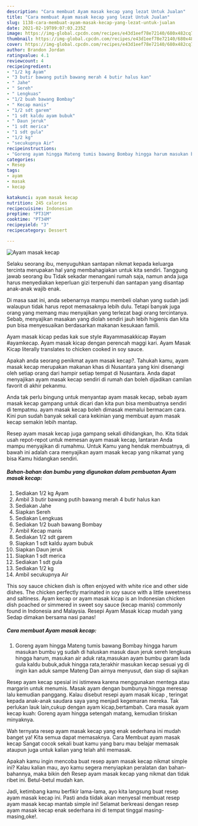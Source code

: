 ```yaml
---
description: "Cara membuat Ayam masak kecap yang lezat Untuk Jualan"
title: "Cara membuat Ayam masak kecap yang lezat Untuk Jualan"
slug: 1138-cara-membuat-ayam-masak-kecap-yang-lezat-untuk-jualan
date: 2021-02-19T09:07:03.235Z
image: https://img-global.cpcdn.com/recipes/e43d1eef78e72140/680x482cq70/ayam-masak-kecap-foto-resep-utama.jpg
thumbnail: https://img-global.cpcdn.com/recipes/e43d1eef78e72140/680x482cq70/ayam-masak-kecap-foto-resep-utama.jpg
cover: https://img-global.cpcdn.com/recipes/e43d1eef78e72140/680x482cq70/ayam-masak-kecap-foto-resep-utama.jpg
author: Brandon Jordan
ratingvalue: 4.1
reviewcount: 4
recipeingredient:
- "1/2 kg Ayam"
- "3 butir bawang putih bawang merah 4 butir halus kan"
- " Jahe"
- " Sereh"
- " Lengkuas"
- "1/2 buah bawang Bombay"
- " Kecap manis"
- "1/2 sdt garem"
- "1 sdt kaldu ayam bubuk"
- " Daun jeruk"
- "1 sdt merica"
- "1 sdt gula"
- "1/2 kg"
- "secukupnya Air"
recipeinstructions:
- "Goreng ayam hingga Mateng tumis bawang Bombay hingga harum masukan bumbu yg sudah di haluskan masuk daun jeruk sereh lengkuas hingga harum, masukan air aduk rata,masukan ayam bumbu garam lada gula kaldu bubuk,aduk hingga rata,terakhir masukan kecap sesuai yg di ingin kan aduk sampe Mateng Dan airnya menyusut, dan siap di sajikan"
categories:
- Resep
tags:
- ayam
- masak
- kecap

katakunci: ayam masak kecap 
nutrition: 245 calories
recipecuisine: Indonesian
preptime: "PT31M"
cooktime: "PT34M"
recipeyield: "3"
recipecategory: Dessert

---
```



![Ayam masak kecap](https://img-global.cpcdn.com/recipes/e43d1eef78e72140/680x482cq70/ayam-masak-kecap-foto-resep-utama.jpg)

Selaku seorang ibu, menyuguhkan santapan nikmat kepada keluarga tercinta merupakan hal yang membahagiakan untuk kita sendiri. Tanggung jawab seorang ibu Tidak sekadar menangani rumah saja, namun anda juga harus menyediakan keperluan gizi terpenuhi dan santapan yang disantap anak-anak wajib enak.

Di masa  saat ini, anda sebenarnya mampu membeli olahan yang sudah jadi walaupun tidak harus repot memasaknya lebih dulu. Tetapi banyak juga orang yang memang mau menyajikan yang terlezat bagi orang tercintanya. Sebab, menyajikan masakan yang diolah sendiri jauh lebih higienis dan kita pun bisa menyesuaikan berdasarkan makanan kesukaan famili. 

Ayam masak kicap pedas kak sue style #ayammasakkicap #ayam #ayamkecap. Ayam masak kicap dengan perencah maggi kari. Ayam Masak Kicap literally translates to chicken cooked in soy sauce.

Apakah anda seorang penikmat ayam masak kecap?. Tahukah kamu, ayam masak kecap merupakan makanan khas di Nusantara yang kini disenangi oleh setiap orang dari hampir setiap tempat di Nusantara. Anda dapat menyajikan ayam masak kecap sendiri di rumah dan boleh dijadikan camilan favorit di akhir pekanmu.

Anda tak perlu bingung untuk menyantap ayam masak kecap, sebab ayam masak kecap gampang untuk dicari dan kita pun bisa membuatnya sendiri di tempatmu. ayam masak kecap boleh dimasak memalui bermacam cara. Kini pun sudah banyak sekali cara kekinian yang membuat ayam masak kecap semakin lebih mantap.

Resep ayam masak kecap juga gampang sekali dihidangkan, lho. Kita tidak usah repot-repot untuk memesan ayam masak kecap, lantaran Anda mampu menyajikan di rumahmu. Untuk Kamu yang hendak membuatnya, di bawah ini adalah cara menyajikan ayam masak kecap yang nikamat yang bisa Kamu hidangkan sendiri.

<!--inarticleads1-->

##### Bahan-bahan dan bumbu yang digunakan dalam pembuatan Ayam masak kecap:

1. Sediakan 1/2 kg Ayam
1. Ambil 3 butir bawang putih bawang merah 4 butir halus kan
1. Sediakan  Jahe
1. Siapkan  Sereh
1. Sediakan  Lengkuas
1. Sediakan 1/2 buah bawang Bombay
1. Ambil  Kecap manis
1. Sediakan 1/2 sdt garem
1. Siapkan 1 sdt kaldu ayam bubuk
1. Siapkan  Daun jeruk
1. Siapkan 1 sdt merica
1. Sediakan 1 sdt gula
1. Sediakan 1/2 kg
1. Ambil secukupnya Air


This soy sauce chicken dish is often enjoyed with white rice and other side dishes. The chicken perfectly marinated in soy sauce with a little sweetness and saltiness. Ayam kecap or ayam masak kicap is an Indonesian chicken dish poached or simmered in sweet soy sauce (kecap manis) commonly found in Indonesia and Malaysia. Resepi Ayam Masak kicap mudah yang Sedap dimakan bersama nasi panas! 

<!--inarticleads2-->

##### Cara membuat Ayam masak kecap:

1. Goreng ayam hingga Mateng tumis bawang Bombay hingga harum masukan bumbu yg sudah di haluskan masuk daun jeruk sereh lengkuas hingga harum, masukan air aduk rata,masukan ayam bumbu garam lada gula kaldu bubuk,aduk hingga rata,terakhir masukan kecap sesuai yg di ingin kan aduk sampe Mateng Dan airnya menyusut, dan siap di sajikan


Resep ayam kecap spesial ini istimewa karena menggunakan mentega atau margarin untuk menumis. Masak ayam dengan bumbunya hingga meresap lalu kemudian panggang. Kalau disebut resepi ayam masak kicap , teringat kepada anak-anak saudara saya yang menjadi kegemaran mereka. Tak perlukan lauk lain,cukup dengan ayam kicap,bertambah. Cara masak ayam kecap kuah: Goreng ayam hingga setengah matang, kemudian tiriskan minyaknya. 

Wah ternyata resep ayam masak kecap yang enak sederhana ini mudah banget ya! Kita semua dapat memasaknya. Cara Membuat ayam masak kecap Sangat cocok sekali buat kamu yang baru mau belajar memasak ataupun juga untuk kalian yang telah ahli memasak.

Apakah kamu ingin mencoba buat resep ayam masak kecap nikmat simple ini? Kalau kalian mau, ayo kamu segera menyiapkan peralatan dan bahan-bahannya, maka bikin deh Resep ayam masak kecap yang nikmat dan tidak ribet ini. Betul-betul mudah kan. 

Jadi, ketimbang kamu berfikir lama-lama, ayo kita langsung buat resep ayam masak kecap ini. Pasti anda tiidak akan menyesal membuat resep ayam masak kecap mantab simple ini! Selamat berkreasi dengan resep ayam masak kecap enak sederhana ini di tempat tinggal masing-masing,oke!.

